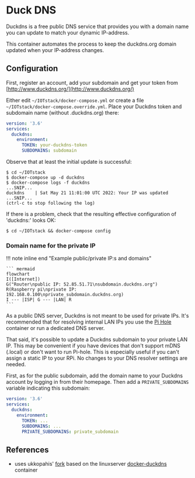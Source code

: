 # Duck DNS

Duckdns is a free public DNS service that provides you with a domain name you
can update to match your dynamic IP-address.

This container automates the process to keep the duckdns.org domain updated
when your IP-address changes.

## Configuration

First, register an account, add your subdomain and get your token from
[http://www.duckdns.org/](http://www.duckdns.org/)

Either edit `~/IOTstack/docker-compose.yml` or create a file
`~/IOTstack/docker-compose.override.yml`. Place your Duckdns token and
subdomain name (without .duckdns.org) there:

``` yaml title="docker-compose.override.yml"
version: '3.6'
services:
  duckdns:
    environment:
      TOKEN: your-duckdns-token
      SUBDOMAINS: subdomain
```

Observe that at least the initial update is successful:

``` console
$ cd ~/IOTstack
$ docker-compose up -d duckdns
$ docker-compose logs -f duckdns
...SNIP...
duckdns    | Sat May 21 11:01:00 UTC 2022: Your IP was updated
...SNIP...
(ctrl-c to stop following the log)
```

If there is a problem, check that the resulting effective configuration of
'duckdns:' looks OK:
``` console
$ cd ~/IOTstack && docker-compose config
```

### Domain name for the private IP

!!! note inline end "Example public/private IP:s and domains"

    ``` mermaid
    flowchart
    I([Internet])
    G("Router\npublic IP: 52.85.51.71\nsubdomain.duckdns.org")
    R(Raspberry pi\nprivate IP: 192.168.0.100\nprivate_subdomain.duckdns.org)
    I --- |ISP| G --- |LAN| R
    ```

As a public DNS server, Duckdns is not meant to be used for private IPs. It's
recommended that for resolving internal LAN IPs you use the [Pi
Hole](Pi-hole.md) container or run a dedicated DNS server.

That said, it's possible to update a Duckdns subdomain to your private LAN IP.
This may be convenient if you have devices that don't support mDNS (.local) or
don't want to run Pi-hole. This is especially useful if you can't assign a
static IP to your RPi. No changes to your DNS resolver settings are needed.

First, as for the public subdomain, add the domain name to your Duckdns account
by logging in from their homepage. Then add a `PRIVATE_SUBDOMAINS` variable
indicating this subdomain:

``` yaml
version: '3.6'
services:
  duckdns:
    environment:
      TOKEN: ...
      SUBDOMAINS: ...
      PRIVATE_SUBDOMAINS: private_subdomain
```

## References

* uses ukkopahis' [fork](https://github.com/ukkopahis/docker-duckdns) based on
  the linuxserver
  [docker-duckdns](https://github.com/linuxserver/docker-duckdns) container
